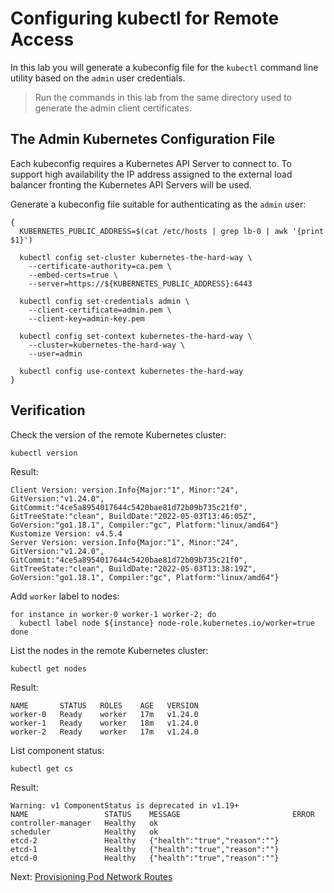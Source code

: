 # Configuring kubectl for Remote Access

In this lab you will generate a kubeconfig file for the `kubectl` command line utility based on the `admin` user credentials.

> Run the commands in this lab from the same directory used to generate the admin client certificates.

## The Admin Kubernetes Configuration File

Each kubeconfig requires a Kubernetes API Server to connect to. To support high availability the IP address assigned to the external load balancer fronting the Kubernetes API Servers will be used.

Generate a kubeconfig file suitable for authenticating as the `admin` user:

```shell
{
  KUBERNETES_PUBLIC_ADDRESS=$(cat /etc/hosts | grep lb-0 | awk '{print $1}')

  kubectl config set-cluster kubernetes-the-hard-way \
    --certificate-authority=ca.pem \
    --embed-certs=true \
    --server=https://${KUBERNETES_PUBLIC_ADDRESS}:6443

  kubectl config set-credentials admin \
    --client-certificate=admin.pem \
    --client-key=admin-key.pem

  kubectl config set-context kubernetes-the-hard-way \
    --cluster=kubernetes-the-hard-way \
    --user=admin

  kubectl config use-context kubernetes-the-hard-way
}
```

## Verification

Check the version of the remote Kubernetes cluster:

```shell
kubectl version
```

Result:

```
Client Version: version.Info{Major:"1", Minor:"24", GitVersion:"v1.24.0", GitCommit:"4ce5a8954017644c5420bae81d72b09b735c21f0", GitTreeState:"clean", BuildDate:"2022-05-03T13:46:05Z", GoVersion:"go1.18.1", Compiler:"gc", Platform:"linux/amd64"}
Kustomize Version: v4.5.4
Server Version: version.Info{Major:"1", Minor:"24", GitVersion:"v1.24.0", GitCommit:"4ce5a8954017644c5420bae81d72b09b735c21f0", GitTreeState:"clean", BuildDate:"2022-05-03T13:38:19Z", GoVersion:"go1.18.1", Compiler:"gc", Platform:"linux/amd64"}
```

Add `worker` label to nodes:

```shell
for instance in worker-0 worker-1 worker-2; do
  kubectl label node ${instance} node-role.kubernetes.io/worker=true
done
```



List the nodes in the remote Kubernetes cluster:

```shell
kubectl get nodes
```

Result:

```
NAME       STATUS   ROLES    AGE   VERSION
worker-0   Ready    worker   17m   v1.24.0
worker-1   Ready    worker   18m   v1.24.0
worker-2   Ready    worker   17m   v1.24.0
```

List component status:

```shell
kubectl get cs
```

Result:

```
Warning: v1 ComponentStatus is deprecated in v1.19+
NAME                 STATUS    MESSAGE                         ERROR
controller-manager   Healthy   ok                              
scheduler            Healthy   ok                              
etcd-2               Healthy   {"health":"true","reason":""}   
etcd-1               Healthy   {"health":"true","reason":""}   
etcd-0               Healthy   {"health":"true","reason":""} 
```

Next: [Provisioning Pod Network Routes](11-pod-network-routes.md)

